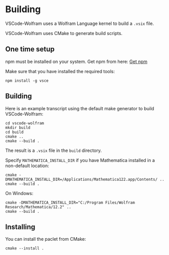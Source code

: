 # Building

VSCode-Wolfram uses a Wolfram Language kernel to build a `.vsix` file.

VSCode-Wolfram uses CMake to generate build scripts.

## One time setup

npm must be installed on your system. Get npm from here:
[Get npm](https://www.npmjs.com/get-npm)

Make sure that you have installed the required tools:
```
npm install -g vsce
```


## Building

Here is an example transcript using the default make generator to build VSCode-Wolfram:

```
cd vscode-wolfram
mkdir build
cd build
cmake ..
cmake --build .
```

The result is a `.vsix` file in the `build` directory.

Specify `MATHEMATICA_INSTALL_DIR` if you have Mathematica installed in a non-default location:

```
cmake -DMATHEMATICA_INSTALL_DIR=/Applications/Mathematica122.app/Contents/ ..
cmake --build .
```

On Windows:

```
cmake -DMATHEMATICA_INSTALL_DIR="C:/Program Files/Wolfram Research/Mathematica/12.2" ..
cmake --build .
```

## Installing

You can install the paclet from CMake:
```
cmake --install .
```
